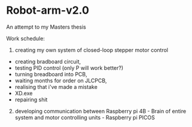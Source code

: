 # Robot-arm-v2.0
An attempt to my Masters thesis

Work schedule:
1. creating my own system of closed-loop stepper motor control
  - creating bradboard circuit,
  - testing PID control (only P will work better?)
  - turning breadboard into PCB,
  - waiting months for order on JLCPCB,
  - realising that i've made a mistake
  - XD.exe
  - repairing shit
2. developing communication between Raspberry pi 4B - Brain of entire system and motor controlling units - Raspberry pi PICOS


